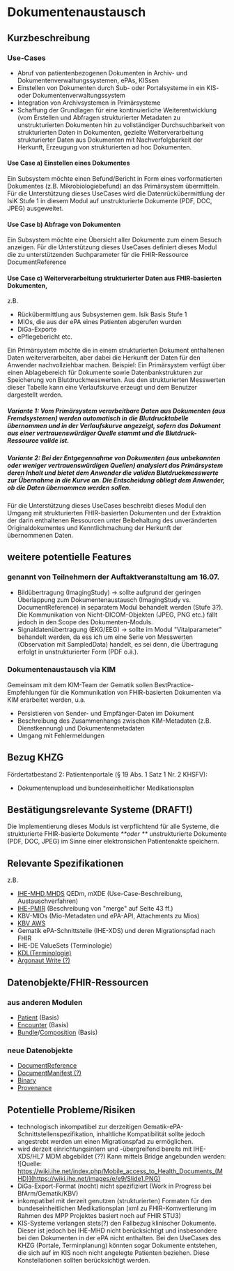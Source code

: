 # Dokumentenaustausch

## Kurzbeschreibung
### Use-Cases
* Abruf von patientenbezogenen Dokumenten in Archiv- und Dokumentenverwaltungssystemen, ePAs, KISsen
* Einstellen von Dokumenten durch Sub- oder Portalsysteme in ein KIS- oder Dokumentenverwaltungssystem
* Integration von Archivsystemen in Primärsysteme
* Schaffung der Grundlagen  für eine kontinuierliche Weiterentwicklung (vom Erstellen und Abfragen strukturierter Metadaten zu unstrukturierten Dokumenten hin zu vollständiger Durchsuchbarkeit von strukturierten Daten in Dokumenten, gezielte Weiterverarbeitung strukturierter Daten aus Dokumenten mit Nachverfolgbarkeit der Herkunft, Erzeugung von strukturierten ad hoc Dokumenten.
#### Use Case a) Einstellen eines Dokumentes
Ein Subsystem möchte einen Befund/Bericht in Form eines vorformatierten Dokumentes (z.B. Mikrobiologiebefund) an das Primärsystem übermitteln.
Für die Unterstützung dieses UseCases wird die Datenrückübermittlung der IsiK Stufe 1 in diesem Modul auf unstrukturierte Dokumente (PDF, DOC, JPEG) ausgeweitet.
#### Use Case b) Abfrage von Dokumenten
Ein Subsystem möchte eine Übersicht aller Dokumente zum einem Besuch anzeigen.
Für die Unterstützung dieses UseCases definiert dieses Modul die zu unterstützenden Suchparameter für die FHIR-Ressource DocumentReference 
#### Use Case c) Weiterverarbeitung strukturierter Daten aus FHIR-basierten Dokumenten,
z.B. 
* Rückübermittlung aus Subsystemen gem. Isik Basis Stufe 1
* MIOs, die aus der ePA eines Patienten abgerufen wurden
* DiGa-Exporte
* ePflegebericht etc.

Ein Primärsystem möchte die in einem strukturierten Dokument enthaltenen Daten weiterverarbeiten, aber dabei die Herkunft der Daten für den Anwender nachvollziehbar machen.
Beispiel: Ein Primärsystem verfügt über einen Ablagebereich für Dokumente sowie Datenbankstrukturen zur Speicherung von Blutdruckmesswerten. Aus den strukturierten Messwerten dieser Tabelle kann eine Verlaufskurve erzeugt und dem Benutzer dargestellt werden. 
##### Variante 1: Vom Primärsystem verarbeitbare Daten aus Dokumenten (aus Fremdsystemen) werden automatisch in die Blutdrucktabelle übernommen und in der Verlaufskurve angezeigt, sofern das Dokument aus einer vertrauenswürdiger Quelle stammt und die Blutdruck-Ressource valide ist.
##### Variante 2: Bei der Entgegennahme von Dokumenten (aus unbekannten oder weniger vertrauenswürdigen Quellen) analysiert das Primärsystem deren Inhalt und bietet dem Anwender die validen Blutdruckmesswerte zur Übernahme in die Kurve an. Die Entscheidung obliegt dem Anwender, ob die Daten übernommen werden sollen.
Für die Unterstützung dieses UseCases beschreibt dieses Modul den Umgang mit strukturierten FHIR-basierten Dokumenten und der Extraktion der darin enthaltenen Ressourcen unter Beibehaltung des unveränderten Originaldokumentes und Kenntlichmachung der Herkunft der übernommenen Daten.

## weitere potentielle Features 
### genannt von Teilnehmern der Auftaktveranstaltung am 16.07.
* Bildübertragung (ImagingStudy) -> sollte aufgrund der geringen Überlappung zum Dokumentenaustausch (ImagingStudy vs. DocumentReference) in separatem Modul behandelt werden (Stufe 3?). Die Kommunikation von Nicht-DICOM-Objekten (JPEG, PNG etc.) fällt jedoch in den Scope des Dokumenten-Moduls. 
* Signaldatenübertragung (EKG/EEG) -> sollte im Modul "Vitalparameter" behandelt werden, da ess ich um eine Serie von Messwerten (Observation mit SampledData) handelt, es sei denn, die Übertragung erfolgt in unstrukturierter Form (PDF o.ä.).
### Dokumentenaustausch via KIM
Gemeinsam mit dem KIM-Team der Gematik sollen BestPractice-Empfehlungen für die Kommunikation von FHIR-basierten Dokumenten via KIM erarbeitet werden, u.a.
* Persistieren von Sender- und Empfänger-Daten im Dokument
* Beschreibung des Zusammenhangs zwischen KIM-Metadaten (z.B. Dienstkennung) und Dokumentenmetadaten 
* Umgang mit Fehlermeldungen

## Bezug KHZG
Fördertatbestand 2: Patientenportale (§ 19 Abs. 1 Satz 1 Nr. 2 KHSFV): 
* Dokumentenupload und bundeseinheitlicher Medikationsplan

## Bestätigungsrelevante Systeme (DRAFT!)
Die Implementierung dieses Moduls ist verpflichtend für alle Systeme, die strukturierte FHIR-basierte Dokumente _**oder **_ unstrukturierte Dokumente (PDF, DOC, JPEG) im Sinne einer elektronsichen Patientenakte speichern.


## Relevante Spezifikationen
z.B.
* [IHE-MHD](http://build.fhir.org/ig/IHE/ITI.MHD/),[MHDS](https://www.ihe.net/uploadedFiles/Documents/ITI/IHE_ITI_Suppl_MHDS.pdf) QEDm, mXDE (Use-Case-Beschreibung, Austauschverfahren)
* [IHE-PMIR](https://www.ihe.net/uploadedFiles/Documents/ITI/IHE_ITI_Suppl_PMIR.pdf) (Beschreibung von "merge" auf Seite 43 ff.)
* KBV-MIOs (Mio-Metadaten und ePA-API, Attachments zu Mios)
* [KBV AWS](https://simplifier.net/pvs-archivierungs-undwechselschnittstelle/kbvprawanlage)
* Gematik ePA-Schnittstelle (IHE-XDS) und deren Migrationspfad nach FHIR
* IHE-DE ValueSets (Terminologie)
* [KDL(Terminologie)](https://simplifier.net/KDL)
* [Argonaut Write (?)](https://confluence.hl7.org/display/AP/Argo+Write+Homepage)

## Datenobjekte/FHIR-Ressourcen
### aus anderen Modulen

* [Patient](https://simplifier.net/isik/isikpatient) (Basis)
* [Encounter](https://simplifier.net/isik/isikencounter) (Basis)
* [Bundle](https://simplifier.net/isik/isikberichtbundle)/[Composition](https://simplifier.net/isik/isikberichtsubsysteme) (Basis)

### neue Datenobjekte
* [DocumentReference](http://hl7.org/fhir/DocumentReference)
* [DocumentManifest (?)](http://hl7.org/fhir/DocumentManifest)
* [Binary](http://hl7.org/fhir/Binary)
* [Provenance](http://hl7.org/fhir/Provenance)


## Potentielle Probleme/Risiken
* technologisch inkompatibel zur derzeitigen Gematik-ePA-Schnittstellenspezifikation, inhaltliche Kompatibilität sollte jedoch angestrebt werden um einen Migrationspfad zu ermöglichen.
* wird derzeit einrichtungsintern und -übergreifend bereits mit IHE-XDS/HL7 MDM abgebildet (??)
Kann mittels Bridge angebunden werden:
![Quelle: https://wiki.ihe.net/index.php/Mobile_access_to_Health_Documents_(MHD)](https://wiki.ihe.net/images/e/e9/Slide1.PNG)
* DiGa-Export-Format (nocht) nicht spezifiziert (Work in Progress bei BfArm/Gematik/KBV)
* inkompatibel mit derzeit genutzen (strukturierten) Formaten für den bundeseinheitlichen Medikationsplan (xml zu FHIR-Komvertierung im Rahmen des MPP Projektes basiert noch auf FHIR STU3)
* KIS-Systeme verlangen stets(?) den Fallbezug klinischer Dokumente. Dieser ist jedoch bei IHE-MHD nicht berücksichtigt und insbesondere bei den Dokumenten in der ePA nicht enthalten. Bei den UseCases des KHZG (Portale, Terminplanung) könnten sogar Dokumente entstehen, die sich auf im KIS noch nicht angelegte Patienten beziehen. Diese Konstellationen sollten berücksichtigt werden.


